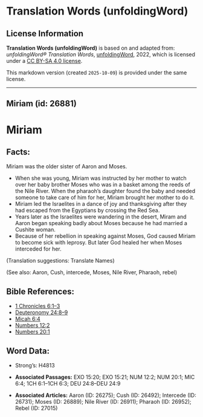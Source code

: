 # Translation Words (unfoldingWord)

## License Information

**Translation Words (unfoldingWord)** is based on and adapted from: _unfoldingWord® Translation Words_, [unfoldingWord](https://unfoldingword.org/utw), 2022, which is licensed under a [CC BY-SA 4.0 license](https://creativecommons.org/licenses/by-sa/4.0/legalcode.en).

This markdown version (created `2025-10-09`) is provided under the same license.



--------------------------------

## Miriam (id: 26881)

Miriam
======

Facts:
------

Miriam was the older sister of Aaron and Moses.

* When she was young, Miriam was instructed by her mother to watch over her baby brother Moses who was in a basket among the reeds of the Nile River. When the pharaoh’s daughter found the baby and needed someone to take care of him for her, Miriam brought her mother to do it.
* Miriam led the Israelites in a dance of joy and thanksgiving after they had escaped from the Egyptians by crossing the Red Sea.
* Years later as the Israelites were wandering in the desert, Miram and Aaron began speaking badly about Moses because he had married a Cushite woman.
* Because of her rebellion in speaking against Moses, God caused Miriam to become sick with leprosy. But later God healed her when Moses interceded for her.

(Translation suggestions: Translate Names)

(See also: Aaron, Cush, intercede, Moses, Nile River, Pharaoh, rebel)

Bible References:
-----------------

* [1 Chronicles 6:1–3](https://ref.ly/1Chr6:1-1Chr6:3)
* [Deuteronomy 24:8–9](https://ref.ly/Deut24:8-Deut24:9)
* [Micah 6:4](https://ref.ly/Mic6:4)
* [Numbers 12:2](https://ref.ly/Num12:2)
* [Numbers 20:1](https://ref.ly/Num20:1)

Word Data:
----------

* Strong’s: H4813

* **Associated Passages:** EXO 15:20; EXO 15:21; NUM 12:2; NUM 20:1; MIC 6:4; 1CH 6:1–1CH 6:3; DEU 24:8–DEU 24:9
* **Associated Articles:** Aaron (ID: 26275); Cush (ID: 26492); Intercede (ID: 26731); Moses (ID: 26889); Nile River (ID: 26911); Pharaoh (ID: 26952); Rebel (ID: 27015)


